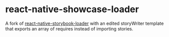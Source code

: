 # react-native-showcase-loader

A fork of [react-native-storybook-loader](https://github.com/elderfo/react-native-storybook-loader) with an edited storyWriter template that exports an array of requires instead of importing stories.
